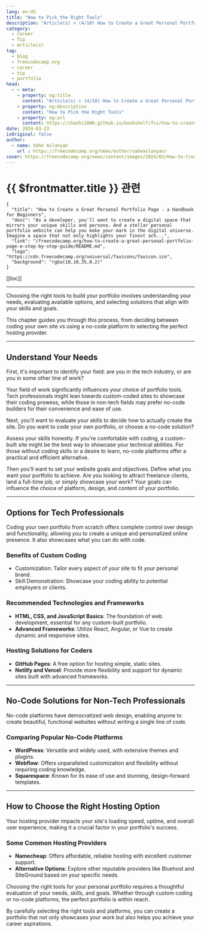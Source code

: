 ```yaml
---
lang: en-US
title: "How to Pick the Right Tools"
description: "Article(s) > (4/10) How to Create a Great Personal Portfolio Page - a Handbook for Beginners" 
category:
  - Career
  - Tip
  - Article(s)
tag:
  - blog
  - freecodecamp.org
  - career
  - tip
  - portfolio
head:
  - - meta:
    - property: og:title
      content: "Article(s) > (4/10) How to Create a Great Personal Portfolio Page - a Handbook for Beginners"
    - property: og:description
      content: "How to Pick the Right Tools"
    - property: og:url
      content: https://chanhi2000.github.io/bookshelf/fcc/how-to-create-a-great-personal-portfolio-page-a-step-by-step-guide/how-to-pick-the-right-tools.html
date: 2024-03-23
isOriginal: false
author:
  - name: Vahe Aslanyan
    url : https://freecodecamp.org/news/author/vaheaslanyan/
cover: https://freecodecamp.org/news/content/images/2024/03/How-to-Create-a-Great-Personal-Portfolio-Page-Cover--1-.png
---
```


# {{ $frontmatter.title }} 관련

```component VPCard
{
  "title": "How to Create a Great Personal Portfolio Page - a Handbook for Beginners",
  "desc": "As a developer, you'll want to create a digital space that mirrors your unique skills and persona. And a stellar personal portfolio website can help you make your mark in the digital universe.  Imagine a space that not only highlights your finest ach...",
  "link": "/freecodecamp.org/how-to-create-a-great-personal-portfolio-page-a-step-by-step-guide/README.md",
  "logo": "https://cdn.freecodecamp.org/universal/favicons/favicon.ico",
  "background": "rgba(10,10,35,0.2)"
}
```

[[toc]]

---

<SiteInfo
  name="How to Create a Great Personal Portfolio Page - a Handbook for Beginners"
  desc="As a developer, you'll want to create a digital space that mirrors your unique skills and persona. And a stellar personal portfolio website can help you make your mark in the digital universe.  Imagine a space that not only highlights your finest ach..."
  url="https://freecodecamp.org/news/how-to-create-a-great-personal-portfolio-page-a-step-by-step-guide#heading-how-to-pick-the-right-tools"
  logo="https://cdn.freecodecamp.org/universal/favicons/favicon.ico"
  preview="https://freecodecamp.org/news/content/images/2024/03/How-to-Create-a-Great-Personal-Portfolio-Page-Cover--1-.png"/>

Choosing the right tools to build your portfolio involves understanding your needs, evaluating available options, and selecting solutions that align with your skills and goals.

This chapter guides you through this process, from deciding between coding your own site vs using a no-code platform to selecting the perfect hosting provider.

---

## Understand Your Needs

First, it's important to identify your field: are you in the tech industry, or are you in some other line of work?

Your field of work significantly influences your choice of portfolio tools. Tech professionals might lean towards custom-coded sites to showcase their coding prowess, while those in non-tech fields may prefer no-code builders for their convenience and ease of use.

Next, you'll want to evaluate your skills to decide how to actually create the site. Do you want to code your own portfolio, or choose a no-code solution?

Assess your skills honestly. If you're comfortable with coding, a custom-built site might be the best way to showcase your technical abilities. For those without coding skills or a desire to learn, no-code platforms offer a practical and efficient alternative.

Then you'll want to set your website goals and objectives. Define what you want your portfolio to achieve. Are you looking to attract freelance clients, land a full-time job, or simply showcase your work? Your goals can influence the choice of platform, design, and content of your portfolio.

---

## Options for Tech Professionals

Coding your own portfolio from scratch offers complete control over design and functionality, allowing you to create a unique and personalized online presence. It also showcases what you can do with code.

### Benefits of Custom Coding

- Customization: Tailor every aspect of your site to fit your personal brand.
- Skill Demonstration: Showcase your coding ability to potential employers or clients.

### Recommended Technologies and Frameworks

- **HTML, CSS, and JavaScript Basics**: The foundation of web development, essential for any custom-built portfolio.
- **Advanced Frameworks**: Utilize React, Angular, or Vue to create dynamic and responsive sites.

### Hosting Solutions for Coders

- **GitHub Pages**: A free option for hosting simple, static sites.
- **Netlify and Vercel**: Provide more flexibility and support for dynamic sites built with advanced frameworks.

---

## No-Code Solutions for Non-Tech Professionals

No-code platforms have democratized web design, enabling anyone to create beautiful, functional websites without writing a single line of code.

### Comparing Popular No-Code Platforms

- **WordPress**: Versatile and widely used, with extensive themes and plugins.
- **Webflow**: Offers unparalleled customization and flexibility without requiring coding knowledge.
- **Squarespace**: Known for its ease of use and stunning, design-forward templates.

---

## How to Choose the Right Hosting Option

Your hosting provider impacts your site's loading speed, uptime, and overall user experience, making it a crucial factor in your portfolio's success.

### Some Common Hosting Providers

- **Namecheap**: Offers affordable, reliable hosting with excellent customer support.
- **Alternative Options**: Explore other reputable providers like Bluehost and SiteGround based on your specific needs.

Choosing the right tools for your personal portfolio requires a thoughtful evaluation of your needs, skills, and goals. Whether through custom coding or no-code platforms, the perfect portfolio is within reach.

By carefully selecting the right tools and platforms, you can create a portfolio that not only showcases your work but also helps you achieve your career aspirations.
